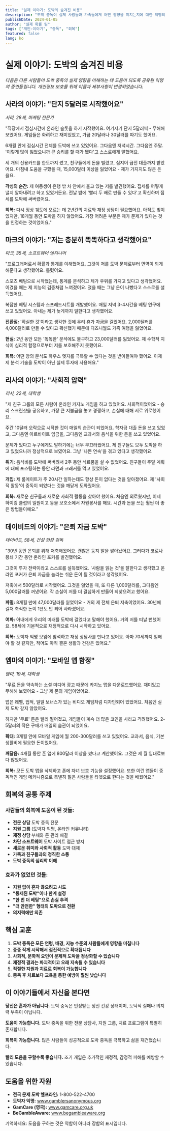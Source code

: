 ```yaml
---
title: "실제 이야기: 도박의 숨겨진 비용"
description: "도박 중독이 실제 사람들과 가족들에게 어떤 영향을 미치는지에 대한 익명의 증언들."
publishDate: 2024-01-05
author: "실제 확률 팀"
tags: ["개인-이야기", "중독", "회복"]
featured: false
lang: ko
---
```


# 실제 이야기: 도박의 숨겨진 비용

*다음은 다른 사람들이 도박 중독의 실제 영향을 이해하는 데 도움이 되도록 공유된 익명의 증언들입니다. 개인정보 보호를 위해 이름과 세부사항이 변경되었습니다.*

## 사라의 이야기: "단지 5달러로 시작했어요"

*사라, 28세, 마케팅 전문가*

"직장에서 점심시간에 온라인 슬롯을 하기 시작했어요. 여기저기 단지 5달러씩 - 무해해 보였어요. 게임들은 화려하고 재미있었고, 가끔 20달러나 30달러를 따기도 했어요.

6개월 안에 점심시간 전체를 도박에 쓰고 있었어요. 그다음엔 저녁시간. 그다음엔 주말. '이렇게 많이 잃었으니까 큰 승리를 할 때가 됐다'고 스스로에게 말했어요.

세 개의 신용카드를 한도까지 썼고, 친구들에게 돈을 빌렸고, 심지어 급전 대출까지 받았어요. 마침내 도움을 구했을 때, 15,000달러 이상을 잃었어요 - 제가 가지지도 않은 돈을요.

**각성의 순간:** 제 여동생이 은행 밖 차 안에서 울고 있는 저를 발견했어요. 집세를 어떻게 낼지 알아내려고 하고 있었거든요. 전날 밤에 '빨리 두 배로 만들 수 있다'고 확신하며 집세를 도박에 써버렸어요.

**회복:** 다시 정상 궤도에 오르는 데 2년간의 치료와 재정 상담이 필요했어요. 아직도 빚이 있지만, 18개월 동안 도박을 하지 않았어요. 가장 어려운 부분은 제가 문제가 있다는 것을 인정하는 것이었어요."

## 마크의 이야기: "저는 충분히 똑똑하다고 생각했어요"

*마크, 35세, 소프트웨어 엔지니어*

"프로그래머로서 확률과 통계를 이해했어요. 그것이 저를 도박 문제로부터 면역이 되게 해준다고 생각했어요. 틀렸어요.

스포츠 베팅으로 시작했는데, 통계를 분석하고 제가 우위를 가지고 있다고 생각했어요. 이겼을 때는 제 지능의 검증처럼 느껴졌어요. 졌을 때는 그냥 운이 나빴다고 스스로를 설득했어요.

복잡한 베팅 시스템과 스프레드시트를 개발했어요. 매일 저녁 3-4시간을 베팅 연구에 쓰고 있었어요. 아내는 제가 늦게까지 일한다고 생각했어요.

**전환점:** '확실한 것'이라고 생각한 것에 우리 휴가 자금을 걸었어요. 2,000달러를 4,000달러로 만들 수 있다고 확신했기 때문에 디즈니월드 가족 여행을 잃었어요.

**현실:** 2년 동안 모든 '똑똑한' 분석에도 불구하고 23,000달러를 잃었어요. 제 수학적 지식이 심리적 함정으로부터 저를 보호해주지 못했어요.

**회복:** 어떤 양의 분석도 하우스 엣지를 극복할 수 없다는 것을 받아들여야 했어요. 이제 제 분석 기술을 도박이 아닌 실제 투자에 사용해요."

## 리사의 이야기: "사회적 압력"

*리사, 22세, 대학생*

"제 친구 그룹의 모든 사람이 온라인 카지노 게임을 하고 있었어요. 사회적이었어요 - 승리 스크린샷을 공유하고, 가장 큰 지불금을 놓고 경쟁하고, 손실에 대해 서로 위로했어요.

주간 10달러 오락으로 시작한 것이 매일의 습관이 되었어요. 학자금 대출 돈을 쓰고 있었고, 그다음엔 아르바이트 임금을, 그다음엔 교과서와 음식을 위한 돈을 쓰고 있었어요.

문제가 있다고 누구에게도 말하기에는 너무 부끄러웠어요. 제 친구들도 모두 도박을 하고 있었으니까 정상적으로 보였어요. 그냥 '나쁜 연속'을 겪고 있다고 생각했어요.

**위기:** 음식비를 도박에 써버려서 2주 동안 식료품을 살 수 없었어요. 친구들이 주말 계획에 대해 포스팅하는 동안 라면과 크래커를 먹고 있었어요.

**개입:** 제 룸메이트가 주 20시간 일하는데도 항상 돈이 없다는 것을 알아챘어요. 제 '사회적 활동'이 중독이 되었다는 것을 깨닫게 도와줬어요.

**회복:** 새로운 친구들과 새로운 사회적 활동을 찾아야 했어요. 처음엔 외로웠지만, 이제 하이킹 클럽의 일원이고 동물 보호소에서 자원봉사를 해요. 시간과 돈을 쓰는 훨씬 더 좋은 방법들이에요."

## 데이비드의 이야기: "은퇴 자금 도박"

*데이비드, 58세, 건설 현장 감독*

"30년 동안 은퇴를 위해 저축해왔어요. 괜찮은 둥지 알을 쌓아놨어요. 그러다가 코로나 봉쇄 기간 동안 온라인 포커를 발견했어요.

그것이 투자 전략이라고 스스로를 설득했어요. '사람을 읽는 것'을 잘한다고 생각했고 온라인 포커가 은퇴 자금을 늘리는 쉬운 돈이 될 것이라고 생각했어요.

저축에서 500달러로 시작했어요. 그것을 잃었을 때, 또 다른 1,000달러를, 그다음엔 5,000달러를 꺼냈어요. 각 손실이 저를 더 결심하게 만들어 되찾으려고 했어요.

**파멸:** 8개월 만에 47,000달러를 잃었어요 - 거의 제 전체 은퇴 저축이었어요. 30년에 걸쳐 축적한 돈이 1년도 안 되어 사라졌어요.

**여파:** 아내에게 우리의 미래를 도박에 걸었다고 말해야 했어요. 거의 저를 떠날 뻔했어요. 58세에 기본적으로 재정적으로 다시 시작하고 있어요.

**회복:** 도박자 익명 모임에 참석하고 재정 상담사를 만나고 있어요. 아마 70세까지 일해야 할 것 같지만, 적어도 아직 결혼 생활과 건강은 있어요."

## 엠마의 이야기: "모바일 앱 함정"

*엠마, 19세, 대학생*

"무료 돈을 약속하는 소셜 미디어 광고 때문에 카지노 앱을 다운로드했어요. 재미있고 무해해 보였어요 - 그냥 제 폰의 게임이었어요.

앱은 레벨, 업적, 일일 보너스가 있는 비디오 게임처럼 디자인되어 있었어요. 처음엔 실제 도박 같지 않았어요.

하지만 '무료' 돈은 빨리 떨어졌고, 게임들이 계속 더 많은 코인을 사라고 격려했어요. 2-5달러의 작은 구매가 매일의 습관이 되었어요.

**확대:** 3개월 안에 모바일 게임에 월 200-300달러를 쓰고 있었어요. 교과서, 음식, 기본 생활비에 필요한 돈이었어요.

**깨달음:** 4개월 동안 폰 앱에 800달러 이상을 썼다고 계산했어요. 그것은 제 월 임대료보다 많았어요.

**회복:** 모든 도박 앱을 삭제하고 폰에 자녀 보호 기능을 설정했어요. 또한 이런 앱들이 중독적인 게임 메커니즘으로 특별히 젊은 사람들을 타겟으로 한다는 것을 배웠어요."

## 회복의 공통 주제

### 사람들의 회복에 도움이 된 것들:
- **전문 상담** 도박 중독 전문
- **지원 그룹** (도박자 익명, 온라인 커뮤니티)
- **재정 상담** 부채와 돈 관리 해결
- **차단 소프트웨어** 도박 사이트 접근 방지
- **새로운 취미와 사회적 활동** 도박 대체
- **가족과 친구들과의 정직한 소통**
- **도박 중독의 심리학 이해**

### 효과가 없었던 것들:
- **지원 없이 혼자 끊으려고 시도**
- **"통제된 도박"이나 한계 설정**
- **"한 번 더 베팅"으로 손실 추격**
- **"더 안전한" 형태의 도박으로 전환**
- **의지력에만 의존**

## 핵심 교훈

1. **도박 중독은 모든 연령, 배경, 지능 수준의 사람들에게 영향을 미칩니다**
2. **종종 작게 시작해서 점진적으로 확대됩니다**
3. **사회적, 문화적 요인이 문제적 도박을 정상화할 수 있습니다**
4. **재정적 결과는 파괴적이고 오래 지속될 수 있습니다**
5. **적절한 지원과 치료로 회복이 가능합니다**
6. **중독 후 치료보다 교육을 통한 예방이 훨씬 낫습니다**

## 이 이야기들에서 자신을 본다면

**당신은 혼자가 아닙니다.** 도박 중독은 인정받는 정신 건강 상태이며, 도덕적 실패나 의지력 부족이 아닙니다.

**도움이 가능합니다.** 도박 중독을 위한 전문 상담사, 지원 그룹, 치료 프로그램이 특별히 존재합니다.

**회복이 가능합니다.** 많은 사람들이 성공적으로 도박 중독을 극복하고 삶을 재건했습니다.

**빨리 도움을 구할수록 좋습니다.** 조기 개입은 추가적인 재정적, 감정적 피해를 예방할 수 있습니다.

## 도움을 위한 자원

- **전국 문제 도박 헬프라인:** 1-800-522-4700
- **도박자 익명:** www.gamblersanonymous.org
- **GamCare (영국):** www.gamcare.org.uk
- **BeGambleAware:** www.begambleaware.org

기억하세요: 도움을 구하는 것은 약함이 아니라 강함의 표시입니다.